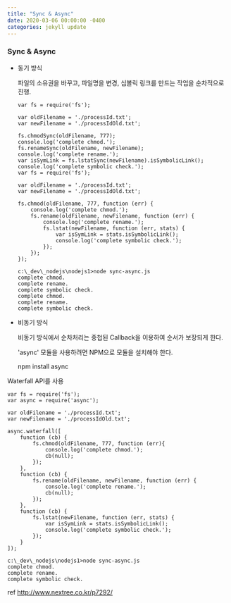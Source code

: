```yaml
---
title: "Sync & Async"
date: 2020-03-06 00:00:00 -0400
categories: jekyll update
---
```


### Sync & Async

- 동기 방식

  파일의 소유권을 바꾸고, 파일명을 변경, 심볼릭 링크를 만드는 작업을 순차적으로 진행.

      var fs = require('fs');

      var oldFilename = './processId.txt';
      var newFilename = './processIdOld.txt';

      fs.chmodSync(oldFilename, 777);
      console.log('complete chmod.');
      fs.renameSync(oldFilename, newFilename);
      console.log('complete rename.');
      var isSymLink = fs.lstatSync(newFilename).isSymbolicLink();
      console.log('complete symbolic check.');
      var fs = require('fs');

      var oldFilename = './processId.txt';
      var newFilename = './processIdOld.txt';

      fs.chmod(oldFilename, 777, function (err) {
          console.log('complete chmod.');
          fs.rename(oldFilename, newFilename, function (err) {
              console.log('complete rename.');
              fs.lstat(newFilename, function (err, stats) {
                  var isSymLink = stats.isSymbolicLink();
                  console.log('complete symbolic check.');
              });
          });
      });

      c:\_dev\_nodejs\nodejs1>node sync-async.js
      complete chmod.
      complete rename.
      complete symbolic check.
      complete chmod.
      complete rename.
      complete symbolic check.

- 비동기 방식

  비동기 방식에서 순차처리는 중첩된 Callback을 이용하여 순서가 보장되게 한다.

  'async' 모듈을 사용하려면 NPM으로 모듈을 설치해야 한다.

    npm install async
    
Waterfall API를 사용

    var fs = require('fs');
    var async = require('async');

    var oldFilename = './processId.txt';
    var newFilename = './processIdOld.txt';

    async.waterfall([
        function (cb) {
            fs.chmod(oldFilename, 777, function (err){
                console.log('complete chmod.');
                cb(null);
            });
        },
        function (cb) {
            fs.rename(oldFilename, newFilename, function (err) {
                console.log('complete rename.');
                cb(null);
            });
        },
        function (cb) {
            fs.lstat(newFilename, function (err, stats) {
                var isSymLink = stats.isSymbolicLink();
                console.log('complete symbolic check.');
            });
        }
    ]);

    c:\_dev\_nodejs\nodejs1>node sync-async.js
    complete chmod.
    complete rename.
    complete symbolic check.

ref http://www.nextree.co.kr/p7292/
